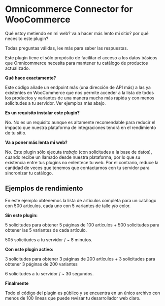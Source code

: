 # Omnicommerce Connector for WooCommerce

Qué estoy metiendo en mi web? va a hacer más lento mi sitio? por qué necesito este plugin?

Todas preguntas válidas, lee más para saber las respuestas.


Este plugin tiene el sólo propósito de facilitar el acceso a los datos básicos que Omnicommerce necesita para mantener tu catálogo de productos actualizado.

**Qué hace exactamente?**

Este código añade un endpoint más (una dirección de API más) a las ya existentes en WooCommerce que nos permite acceder a la lista de todos los productos y variantes de una manera mucho más rápida y con menos solicitudes a tu servidor. Ver ejemplos más abajo.

**Es un requisito instalar este plugin?**

No. No es un requisito aunque es altamente recomendable para reducir el impacto que nuestra plataforma de integraciones tendrá en el rendimiento de tu sitio.

**Va a poner más lenta mi web?**

No. Este plugin sólo ejecuta *trabajo* (con solicitudes a la base de datos), cuando recibe un llamado desde nuestra plataforma, por lo que su existencia entre tus plugins no enlentece tu web. Por el contrario, reduce la cantidad de veces que tenemos que contactarnos con tu servidor para sincronizar tu catálogo.



## Ejemplos de rendimiento

En este ejemplo obtenemos la lista de artículos completa para un catálogo con 500 artículos, cada uno con 5 variantes de talle y/o color.

**Sin este plugin:**

5 solicitudes para obtener 5 páginas de 100 artículos + 500 solicitudes para obtener las 5 variantes de cada artículo.

505 solicitudes a tu servidor / ~ 8 minutos.


**Con este plugin activo:**

3 solicitudes para obtener 3 páginas de 200 artículos + 3 solicitudes para obtener 3 páginas de 200 variantes

6 solicitudes a tu servidor / ~ 30 segundos.


**Finalmente**

Todo el código del plugin es público y se encuentra en un único archivo con menos de 100 líneas que puede revisar tu desarrollador web claro.
